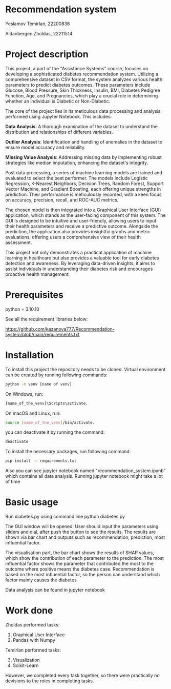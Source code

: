 # Recommendation system

Yeslamov Temirlan, 22200836

Aldanbergen Zholdas, 22211514


# Project description
This project, a part of the "Assistance Systems" course, focuses on developing a sophisticated diabetes recommendation system. Utilizing a comprehensive dataset in CSV format, the system analyzes various health parameters to predict diabetes outcomes. These parameters include Glucose, Blood Pressure, Skin Thickness, Insulin, BMI, Diabetes Pedigree Function, Age, and Pregnancies, which play a crucial role in determining whether an individual is Diabetic or Non-Diabetic.

The core of the project lies in its meticulous data processing and analysis performed using Jupyter Notebook. This includes:

**Data Analysis**: A thorough examination of the dataset to understand the distribution and relationships of different variables.

**Outlier Analysis**: Identification and handling of anomalies in the dataset to ensure model accuracy and reliability.

**Missing Value Analysis**: Addressing missing data by implementing robust strategies like median imputation, enhancing the dataset's integrity.

Post data processing, a series of machine learning models are trained and evaluated to select the best performer. The models include Logistic Regression, K-Nearest Neighbors, Decision Trees, Random Forest, Support Vector Machine, and Gradient Boosting, each offering unique strengths in prediction. Their performance is meticulously recorded, with a keen focus on accuracy, precision, recall, and ROC-AUC metrics.

The chosen model is then integrated into a Graphical User Interface (GUI) application, which stands as the user-facing component of this system. The GUI is designed to be intuitive and user-friendly, allowing users to input their health parameters and receive a predictive outcome. Alongside the prediction, the application also provides insightful graphs and metric evaluations, offering users a comprehensive view of their health assessment.

This project not only demonstrates a practical application of machine learning in healthcare but also provides a valuable tool for early diabetes detection and awareness. By leveraging data-driven insights, it aims to assist individuals in understanding their diabetes risk and encourages proactive health management.

# Prerequisites

python = 3.10.10

See all the requirement libraries below: 

https://github.com/kazanova777/Recommendation-system/blob/main/requirements.txt

# Installation
To install this project the repository needs to be cloned. Virtual environment can be created by running following commands:

```bash
python -m venv [name of venv]
```

On Windows, run: 
```bash
[name_of_the_venv]\Scripts\activate. 
```
On macOS and Linux, run: 
```bash
source [name_of_the_venv]/bin/activate.
```

you can deactivate it by running the command:
```bash
deactivate
```
To install the necessary packages, run following command:
```bash
pip install -r requirements.txt
```
Also you can see jupyter notebook named "recommendation_system.ipynb" which contains all data analysis. Running jupyter notebook might take a lot of time

# Basic usage
Run diabetes.py using command line python diabetes.py

The GUI window will be opened. User should input the parameters using sliders and dial, after push the button to see the results. The results are shown via bar chart and outputs such as recommendation, prediction, most influential factor. 

The visualisation part, the bar chart shows the results of SHAP values, which show the contribution of each parameter to the prediction. The most influential factor shows the parameter that contributed the most to the outcome where positive means the diabetes case. Recommendation is based on the most influential factor, so the person can understand which factor mainly causes the diabetes

Data analysis can be found in jupyter notebook

# Work done
Zholdas performed tasks:

1) Graphical User Interface
2) Pandas with Numpy

Temirlan performed tasks:

3) Visualization
4) Scikit-Learn

However, we completed every task together, so there were practically no devisions to the roles in completing tasks. 

